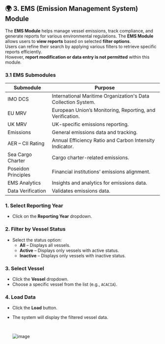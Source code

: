 ## 🌍 3. EMS (Emission Management System) Module
The **EMS Module** helps manage vessel emissions, track compliance, and generate reports for various environmental regulations.
The **EMS Module** allows users to **view reports** based on selected **filter options**.  
Users can refine their search by applying various filters to retrieve specific reports efficiently.  
However, **report modification or data entry is not permitted** within this module.

### **3.1 EMS Submodules**
| **Submodule** | **Purpose** |
|--------------|-------------|
| IMO DCS | International Maritime Organization's Data Collection System. |
| EU MRV | European Union’s Monitoring, Reporting, and Verification. |
| UK MRV | UK-specific emissions reporting. |
| Emissions | General emissions data and tracking. |
| AER – CII Rating | Annual Efficiency Ratio and Carbon Intensity Indicator. |
| Sea Cargo Charter | Cargo charter-related emissions. |
| Poseidon Principles | Financial institutions’ emissions alignment. |
| EMS Analytics | Insights and analytics for emissions data. |
| Data Verification | Validates emissions data. |


### **1. Select Reporting Year**
- Click on the **Reporting Year** dropdown.


### **2. Filter by Vessel Status**
- Select the status option:
  - **All** – Displays all vessels.  
  - **Active** – Displays only vessels with active status.  
  - **Inactive** – Displays only vessels with inactive status.  


### **3. Select Vessel**
- Click the **Vessel** dropdown.  
- Choose a specific vessel from the list (e.g., `ACACIA`).  


### **4. Load Data**
- Click the **Load** button.  
- The system will display the filtered vessel data.

   <br>

   ![image](https://github.com/user-attachments/assets/32747425-d891-4a3d-8c71-d7db0bd8ca83)

